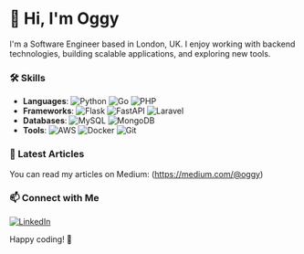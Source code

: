# 👋 Hi, I'm Oggy

I'm a Software Engineer based in London, UK. I enjoy working with backend technologies, building scalable applications, and exploring new tools.

### 🛠️ Skills
- **Languages**: 
  ![Python](https://img.shields.io/badge/-Python-3776AB?style=flat-square&logo=python&logoColor=white)
  ![Go](https://img.shields.io/badge/-Go-00ADD8?style=flat-square&logo=go&logoColor=white)
  ![PHP](https://img.shields.io/badge/-PHP-777BB4?style=flat-square&logo=php&logoColor=white)
- **Frameworks**: 
  ![Flask](https://img.shields.io/badge/-Flask-000000?style=flat-square&logo=flask&logoColor=white)
  ![FastAPI](https://img.shields.io/badge/-FastAPI-009688?style=flat-square&logo=fastapi&logoColor=white)
  ![Laravel](https://img.shields.io/badge/-Laravel-FF2D20?style=flat-square&logo=laravel&logoColor=white)
- **Databases**: 
  ![MySQL](https://img.shields.io/badge/-MySQL-4479A1?style=flat-square&logo=mysql&logoColor=white)
  ![MongoDB](https://img.shields.io/badge/-MongoDB-47A248?style=flat-square&logo=mongodb&logoColor=white)
- **Tools**: 
  ![AWS](https://img.shields.io/badge/-AWS-232F3E?style=flat-square&logo=amazon-aws&logoColor=white)
  ![Docker](https://img.shields.io/badge/-Docker-2496ED?style=flat-square&logo=docker&logoColor=white)
  ![Git](https://img.shields.io/badge/-Git-F05032?style=flat-square&logo=git&logoColor=white)

### 📖 Latest Articles
You can read my articles on Medium: (https://medium.com/@oggy)

### 📫 Connect with Me
[![LinkedIn](https://img.shields.io/badge/-LinkedIn-0077B5?style=flat-square&logo=linkedin&logoColor=white)](https://linkedin.com/in/oguzhanbudak)

Happy coding! 🚀
